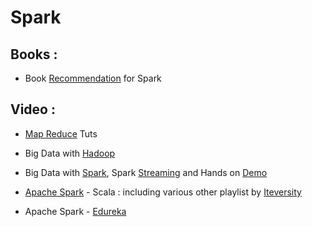 # Spark

## Books :
* Book [Recommendation](https://blog.matthewrathbone.com/2017/01/13/spark-books.html) for Spark
## Video : 
* [Map Reduce](https://www.youtube.com/playlist?list=PLFhNzVKP1pVq9szuU1mKfaACUsyQ2V9v8) Tuts
* Big Data with [Hadoop](https://www.youtube.com/playlist?list=PLFhNzVKP1pVpK-xqjU3usINeGnh-MwS64)
* Big Data with [Spark](https://www.youtube.com/playlist?list=PLFhNzVKP1pVrZzUeE_KKs2YIzzgXkB4H6), Spark [Streaming](https://www.youtube.com/watch?v=sdPIFCl5B34&list=PLFhNzVKP1pVqLbqfiqRYfzOtDD2hDO0z4) and Hands on [Demo](https://www.youtube.com/playlist?list=PLFhNzVKP1pVro0OxzXLhbTWcVsf8JtDOq)
* [Apache Spark](https://www.youtube.com/playlist?list=PLf0swTFhTI8pYx_X_fYpWkCfHozmMsyij) - Scala : including various other playlist by [Iteversity](https://www.youtube.com/channel/UCakdSIPsJqiOLqylgoYmwQg/playlists?sort=dd&shelf_id=0&view=1)

* Apache Spark - [Edureka](https://www.youtube.com/playlist?list=PL9ooVrP1hQOGyFc60sExNX1qBWJyV5IMb)
